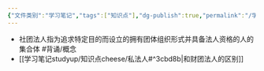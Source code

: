 ```yaml
---
{"文件类别":"学习笔记","tags":["知识点"],"dg-publish":true,"permalink":"/学习笔记studyup/知识点cheese/社团法人/","dgPassFrontmatter":true,"noteIcon":"","created":"2024-07-13T20:11:31.341+08:00","updated":"2024-09-11T12:19:33.491+08:00"}
---
```


- 社团法人指为追求特定目的而设立的拥有团体组织形式并具备法人资格的人的集合体 #背诵/概念 
- [[学习笔记studyup/知识点cheese/私法人#^3cbd8b\|和财团法人的区别]]